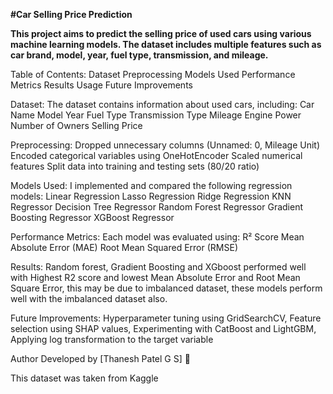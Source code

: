 **#Car Selling Price Prediction** 

**This project aims to predict the selling price of used cars using various machine learning models. The dataset includes multiple features such as car brand, model, year, fuel type, transmission, and mileage.**

Table of Contents:
Dataset
Preprocessing
Models Used
Performance Metrics
Results
Usage
Future Improvements

Dataset:
The dataset contains information about used cars, including:
Car Name
Model Year
Fuel Type
Transmission Type
Mileage
Engine Power
Number of Owners
Selling Price

Preprocessing:
Dropped unnecessary columns (Unnamed: 0, Mileage Unit)
Encoded categorical variables using OneHotEncoder
Scaled numerical features
Split data into training and testing sets (80/20 ratio)

Models Used:
I implemented and compared the following regression models:
Linear Regression
Lasso Regression
Ridge Regression
KNN Regressor
Decision Tree Regressor
Random Forest Regressor
Gradient Boosting Regressor
XGBoost Regressor

Performance Metrics:
Each model was evaluated using:
R² Score
Mean Absolute Error (MAE)
Root Mean Squared Error (RMSE)

Results:
Random forest, Gradient Boosting and XGboost performed well with Highest R2 score and lowest Mean Absolute Error and Root Mean Square Error,
this may be due to imbalanced dataset, these models perform well with the imbalanced dataset also.


Future Improvements:
Hyperparameter tuning using GridSearchCV,
Feature selection using SHAP values,
Experimenting with CatBoost and LightGBM,
Applying log transformation to the target variable

Author
Developed by [Thanesh Patel G S] 🚀

This dataset was taken from Kaggle
